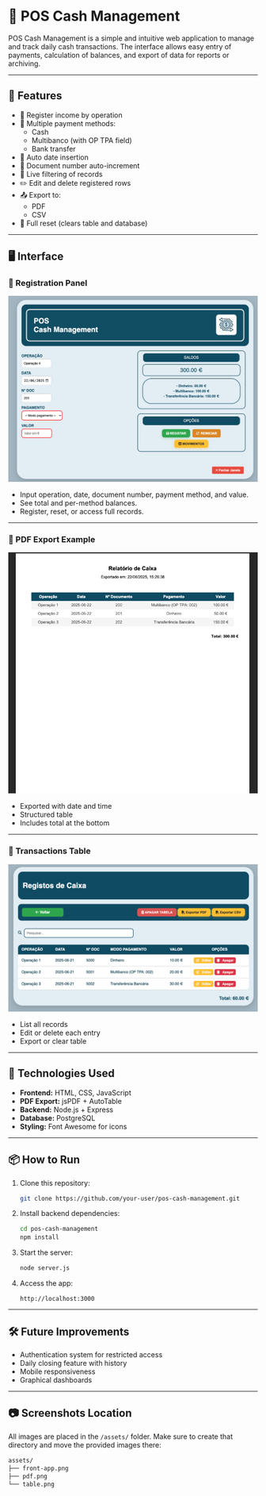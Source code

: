 
# 💼 POS Cash Management

POS Cash Management is a simple and intuitive web application to manage and track daily cash transactions. The interface allows easy entry of payments, calculation of balances, and export of data for reports or archiving.

---

## 🚀 Features

- 💸 Register income by operation
- 🧾 Multiple payment methods:
  - Cash
  - Multibanco (with OP TPA field)
  - Bank transfer
- 📅 Auto date insertion
- 📄 Document number auto-increment
- 🔎 Live filtering of records
- ✏️ Edit and delete registered rows
- 📤 Export to:
  - PDF
  - CSV
- 🔄 Full reset (clears table and database)

---

## 🖥️ Interface

### 🔹 Registration Panel

![Front-end panel](./public/assets/images/readme/front-app.png)

- Input operation, date, document number, payment method, and value.
- See total and per-method balances.
- Register, reset, or access full records.

---

### 🔹 PDF Export Example

![PDF Report](./public/assets/images/readme/pdf.png)

- Exported with date and time
- Structured table
- Includes total at the bottom

---

### 🔹 Transactions Table

![Table View](./public/assets/images/readme/table.png)

- List all records
- Edit or delete each entry
- Export or clear table

---

## 🧩 Technologies Used

- **Frontend:** HTML, CSS, JavaScript
- **PDF Export:** jsPDF + AutoTable
- **Backend:** Node.js + Express
- **Database:** PostgreSQL
- **Styling:** Font Awesome for icons

---

## 📦 How to Run

1. Clone this repository:
   ```bash
   git clone https://github.com/your-user/pos-cash-management.git
   ```

2. Install backend dependencies:
   ```bash
   cd pos-cash-management
   npm install
   ```

3. Start the server:
   ```bash
   node server.js
   ```

4. Access the app:
   ```
   http://localhost:3000
   ```

---

## 🛠️ Future Improvements

- Authentication system for restricted access
- Daily closing feature with history
- Mobile responsiveness
- Graphical dashboards

---

## 📷 Screenshots Location

All images are placed in the `/assets/` folder. Make sure to create that directory and move the provided images there:

```
assets/
├── front-app.png
├── pdf.png
└── table.png
```
